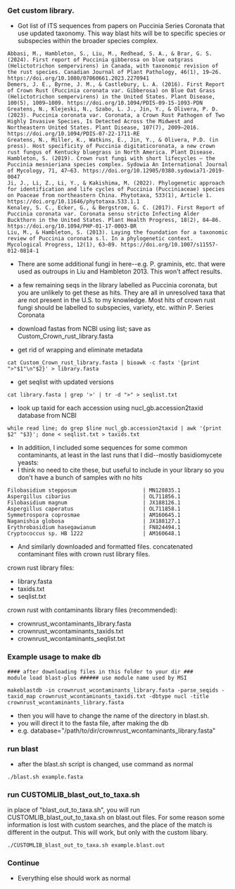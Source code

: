 ### Get custom library.

* Got list of ITS sequences from papers on Puccinia Series Coronata that use updated taxonomy. This way blast hits will be to specific species or subspecies within the broader species complex.

```
Abbasi, M., Hambleton, S., Liu, M., Redhead, S. A., & Brar, G. S. (2024). First report of Puccinia gibberosa on blue oatgrass (Helictotrichon sempervirens) in Canada, with taxonomic revision of the rust species. Canadian Journal of Plant Pathology, 46(1), 19–26. https://doi.org/10.1080/07060661.2023.2270941
Demers, J. E., Byrne, J. M., & Castlebury, L. A. (2016). First Report of Crown Rust (Puccinia coronata var. Gibberosa) on Blue Oat Grass (Helictotrichon sempervirens) in the United States. Plant Disease, 100(5), 1009–1009. https://doi.org/10.1094/PDIS-09-15-1093-PDN
Greatens, N., Klejeski, N., Szabo, L. J., Jin, Y., & Olivera, P. D. (2023). Puccinia coronata var. Coronata, a Crown Rust Pathogen of Two Highly Invasive Species, Is Detected Across the Midwest and Northeastern United States. Plant Disease, 107(7), 2009–2016. https://doi.org/10.1094/PDIS-07-22-1711-RE
Greatens, N., Miller, K., Watkins, E., Jin, Y., & Olivera, P.D. (in press). Host specificity of Puccinia digitaticoronata, a new crown rust fungus of Kentucky bluegrass in North America. Plant Disease. 
Hambleton, S. (2019). Crown rust fungi with short lifecycles – the Puccinia mesnieriana species complex. Sydowia An International Journal of Mycology, 71, 47–63. https://doi.org/10.12905/0380.sydowia71-2019-0047
Ji, J., Li, Z., Li, Y., & Kakishima, M. (2022). Phylogenetic approach for identification and life cycles of Puccinia (Pucciniaceae) species on Poaceae from northeastern China. Phytotaxa, 533(1), Article 1. https://doi.org/10.11646/phytotaxa.533.1.1
Kenaley, S. C., Ecker, G., & Bergstrom, G. C. (2017). First Report of Puccinia coronata var. Coronata sensu stricto Infecting Alder Buckthorn in the United States. Plant Health Progress, 18(2), 84–86. https://doi.org/10.1094/PHP-01-17-0003-BR
Liu, M., & Hambleton, S. (2013). Laying the foundation for a taxonomic review of Puccinia coronata s.l. In a phylogenetic context. Mycological Progress, 12(1), 63–89. https://doi.org/10.1007/s11557-012-0814-1
```
* There are some additional fungi in here--e.g. P. graminis, etc. that were used as outroups in Liu and Hambleton 2013. This won't affect results.
*  a few remaining seqs in the library labelled as Puccinia coronata, but you are unlikely to get these as hits. They are all in unresolved taxa that are not present in the U.S. to my knowledge. Most hits of crown rust fungi should be labelled to subspecies, variety, etc. within P. Series Coronata
  

* download fastas from NCBI using list; save as Custom_Crown_rust_library.fasta

* get rid of wrapping and eliminate metadata

```
cat Custom_Crown_rust_library.fasta | bioawk -c fastx '{print ">"$1"\n"$2}' > library.fasta
```

* get seqlist with updated versions

```
cat library.fasta | grep '>' | tr -d ">" > seqlist.txt
```

* look up taxid for each accession using nucl_gb.accession2taxid database from NCBI

```
while read line; do grep $line nucl_gb.accession2taxid | awk '{print $2" "$3}'; done < seqlist.txt > taxids.txt
```


* In additiion, I included some sequences for some common contaminants, at least in the last runs that I did--mostly basidiomycete yeasts:
* I think no need to cite these, but useful to include in your library so you don't have a bunch of samples with no hits
```
Filobasidium stepposum                     | MN128835.1
Aspergillus cibarius                       | OL711856.1
Filobasidium magnum                        | JX188126.1
Aspergillus caperatus                      | OL711858.1
Symmetrospora coprosmae                    | AM160645.1
Naganishia globosa                         | JX188127.1
Erythrobasidium hasegawianum               | FN824494.1
Cryptococcus sp. HB 1222                   | AM160648.1
```

* And similarly downloaded and formatted files. concatenated contaminant files with crown rust library files.

crown rust library files:
* library.fasta
* taxids.txt
* seqlist.txt

crown rust with contaminants library files (recommended):
* crownrust_wcontaminants_library.fasta
* crownrust_wcontaminants_taxids.txt
* crownrust_wcontaminants_seqlist.txt


### Example usage to make db

```
#### after downloading files in this folder to your dir ###
module load blast-plus ###### use module name used by MSI

makeblastdb -in crownrust_wcontaminants_library.fasta -parse_seqids -taxid_map crownrust_wcontaminants_taxids.txt -dbtype nucl -title crownrust_wcontaminants_library.fasta
```
* then you will have to change the name of the directory in blast.sh.
* you will direct it to the fasta file, after making the db
* e.g. database="/path/to/dir/crownrust_wcontaminants_library.fasta"

### run blast

* after the blast.sh script is changed, use command as normal

```
./blast.sh example.fasta
```

### run CUSTOMLIB_blast_out_to_taxa.sh

in place of "blast_out_to_taxa.sh", you will run CUSTOMLIB_blast_out_to_taxa.sh on blast.out files. For some reason some information is lost with custom searches, and the place of the match is different in the output. This will work, but only with the custom libary.

```
./CUSTOMLIB_blast_out_to_taxa.sh example.blast.out
```
### Continue

* Everything else should work as normal

	

